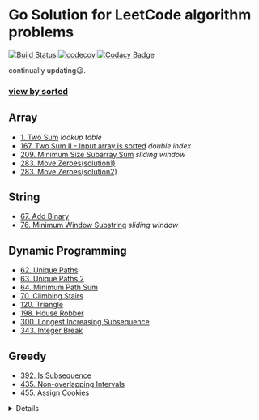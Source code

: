 # Go Solution for LeetCode algorithm problems

[![Build Status](https://travis-ci.org/zwfang/leetcode.svg?branch=master)](https://travis-ci.org/zwfang/leetcode)
[![codecov](https://codecov.io/gh/zwfang/leetcode/branch/master/graph/badge.svg)](https://codecov.io/gh/zwfang/leetcode)
[![Codacy Badge](https://api.codacy.com/project/badge/Grade/86cf2613fa544ab5b254e2a7e5d9deb8)](https://www.codacy.com/app/zwfang/leetcode?utm_source=github.com&amp;utm_medium=referral&amp;utm_content=zwfang/leetcode&amp;utm_campaign=Badge_Grade)

continually updating😃.

### [view by sorted](./src/README.md)

## Array
* [1. Two Sum](./src/0001_two_sum/twosum.go)               *lookup table*
* [167. Two Sum II - Input array is sorted](./src/0167_two_sum2/two_sum2.go)               *double index*
* [209. Minimum Size Subarray Sum](./src/0209_minimum_size_subarray_sum/minimum_size_subarray_sum.go)              *sliding window*
* [283. Move Zeroes(solution1)](./src/0283_move_zeroes/move_zeroes.go)
* [283. Move Zeroes(solution2)](./src/0283_move_zeroes/move_zeroes2.go)

## String
* [67. Add Binary](./src/0067_add_binary/add_binary.go)
* [76. Minimum Window Substring](./src/0076_minimum_window_substring/minimum_window_substring.go)               *sliding window*

## Dynamic Programming
* [62. Unique Paths](./src/0062_unique_paths/unique_paths.go)
* [63. Unique Paths 2](./src/0063_unique_paths_2/unique_paths2.go)
* [64. Minimum Path Sum](./src/0064_minimum_path_sum/minimum_path_sum.go)
* [70. Climbing Stairs](./src/0070_climbing_stairs/climbing_stairs.go)
* [120. Triangle](./src/0120_triangle/triangle.go)
* [198. House Robber](./src/0198_house_robber/house_robber.go)
* [300. Longest Increasing Subsequence](./src/0300_longest_increasing_subsequence/lis.go)
* [343. Integer Break](./src/0343_integer_break/integer_break.go)

## Greedy
* [392. Is Subsequence](./src/0392_is_subsequence/is_subsequence.go)
* [435. Non-overlapping Intervals](./src/0435_non_overlapping_intervals/greedy_solution.go)
* [455. Assign Cookies](./src/0455_assign_cookies/assign_cookies.go)

<details>
</details>
